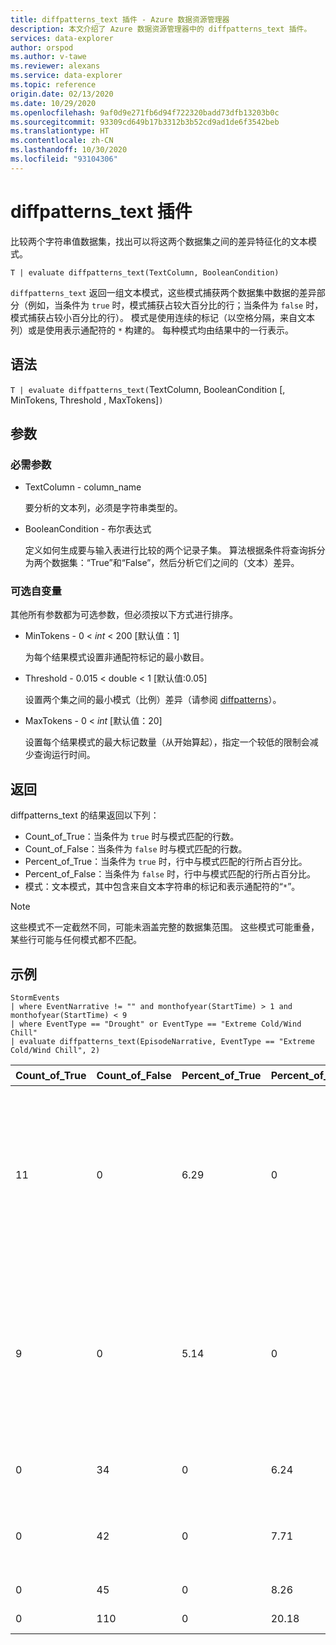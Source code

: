 ```yaml
---
title: diffpatterns_text 插件 - Azure 数据资源管理器
description: 本文介绍了 Azure 数据资源管理器中的 diffpatterns_text 插件。
services: data-explorer
author: orspod
ms.author: v-tawe
ms.reviewer: alexans
ms.service: data-explorer
ms.topic: reference
origin.date: 02/13/2020
ms.date: 10/29/2020
ms.openlocfilehash: 9af0d9e271fb6d94f722320badd73dfb13203b0c
ms.sourcegitcommit: 93309cd649b17b3312b3b52cd9ad1de6f3542beb
ms.translationtype: HT
ms.contentlocale: zh-CN
ms.lasthandoff: 10/30/2020
ms.locfileid: "93104306"
---
```

# <a name="diffpatterns_text-plugin"></a>diffpatterns_text 插件

比较两个字符串值数据集，找出可以将这两个数据集之间的差异特征化的文本模式。

```kusto
T | evaluate diffpatterns_text(TextColumn, BooleanCondition)
```

`diffpatterns_text` 返回一组文本模式，这些模式捕获两个数据集中数据的差异部分（例如，当条件为 `true` 时，模式捕获占较大百分比的行；当条件为 `false` 时，模式捕获占较小百分比的行）。 模式是使用连续的标记（以空格分隔，来自文本列）或是使用表示通配符的 `*` 构建的。 每种模式均由结果中的一行表示。

## <a name="syntax"></a>语法

`T | evaluate diffpatterns_text(`TextColumn, BooleanCondition [, MinTokens, Threshold , MaxTokens]`)` 

## <a name="arguments"></a>参数

### <a name="required-arguments"></a>必需参数

* TextColumn - column_name

    要分析的文本列，必须是字符串类型的。
    
* BooleanCondition - 布尔表达式

    定义如何生成要与输入表进行比较的两个记录子集。 算法根据条件将查询拆分为两个数据集：“True”和“False”，然后分析它们之间的（文本）差异。 

### <a name="optional-arguments"></a>可选自变量

其他所有参数都为可选参数，但必须按以下方式进行排序。 

* MinTokens  - 0 < *int* < 200 [默认值：1]

    为每个结果模式设置非通配符标记的最小数目。

* Threshold - 0.015 < double < 1 [默认值:0.05]

    设置两个集之间的最小模式（比例）差异（请参阅 [diffpatterns](diffpatternsplugin.md)）。

* MaxTokens  - 0 < *int* [默认值：20]

    设置每个结果模式的最大标记数量（从开始算起），指定一个较低的限制会减少查询运行时间。

## <a name="returns"></a>返回

diffpatterns_text 的结果返回以下列：

* Count_of_True：当条件为 `true` 时与模式匹配的行数。
* Count_of_False：当条件为 `false` 时与模式匹配的行数。
* Percent_of_True：当条件为 `true` 时，行中与模式匹配的行所占百分比。
* Percent_of_False：当条件为 `false` 时，行中与模式匹配的行所占百分比。
* 模式：文本模式，其中包含来自文本字符串的标记和表示通配符的“`*`”。 

> [!NOTE]
> 这些模式不一定截然不同，可能未涵盖完整的数据集范围。 这些模式可能重叠，某些行可能与任何模式都不匹配。

## <a name="example"></a>示例

<!-- csl: https://help.kusto.chinacloudapi.cn:443/Samples -->
```kusto
StormEvents     
| where EventNarrative != "" and monthofyear(StartTime) > 1 and monthofyear(StartTime) < 9
| where EventType == "Drought" or EventType == "Extreme Cold/Wind Chill"
| evaluate diffpatterns_text(EpisodeNarrative, EventType == "Extreme Cold/Wind Chill", 2)
```

|Count_of_True|Count_of_False|Percent_of_True|Percent_of_False|模式|
|---|---|---|---|---|
|11|0|6.29|0|Winds shifting northwest in * wake * a surface trough brought heavy lake effect snowfall downwind * Lake Superior from|
|9|0|5.14|0|Canadian high pressure settled * * region * produced the coldest temperatures since February * 2006. Durations * freezing temperatures|
|0|34|0|6.24|* * * * * * * * * * * * * * * * * * West Tennessee,|
|0|42|0|7.71|* * * * * * caused * * * * * * * * across western Colorado. *|
|0|45|0|8.26|* * below normal *|
|0|110|0|20.18|Below normal *|
